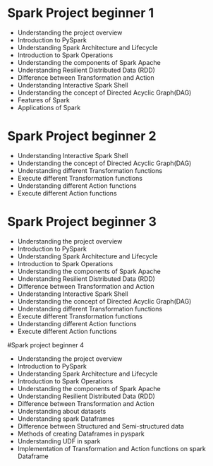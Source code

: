 # Spark Project beginner 1

- Understanding the project overview
- Introduction to PySpark
- Understanding Spark Architecture and Lifecycle
- Introduction to Spark Operations
- Understanding the components of Spark Apache
- Understanding Resilient Distributed Data (RDD)
- Difference between Transformation and Action
- Understanding Interactive Spark Shell
- Understanding the concept of Directed Acyclic Graph(DAG)
- Features of Spark
- Applications of Spark


# Spark Project beginner 2 


- Understanding Interactive Spark Shell
- Understanding the concept of Directed Acyclic Graph(DAG)
- Understanding different Transformation functions
- Execute different Transformation functions
- Understanding different Action functions
- Execute different Action functions


# Spark Project beginner 3

- Understanding the project overview
- Introduction to PySpark
- Understanding Spark Architecture and Lifecycle
- Introduction to Spark Operations
- Understanding the components of Spark Apache
- Understanding Resilient Distributed Data (RDD)
- Difference between Transformation and Action
- Understanding Interactive Spark Shell
- Understanding the concept of Directed Acyclic Graph(DAG)
- Understanding different Transformation functions
- Execute different Transformation functions
- Understanding different Action functions
- Execute different Action functions

#Spark project beginner 4

- Understanding the project overview
- Introduction to PySpark
- Understanding Spark Architecture and Lifecycle
- Introduction to Spark Operations
- Understanding the components of Spark Apache
- Understanding Resilient Distributed Data (RDD)
- Difference between Transformation and Action
- Understanding about datasets
- Understanding spark Dataframes
- Difference between Structured and Semi-structured data
- Methods of creating Dataframes in pyspark
- Understanding UDF in spark
- Implementation of Transformation and Action functions on spark Dataframe
